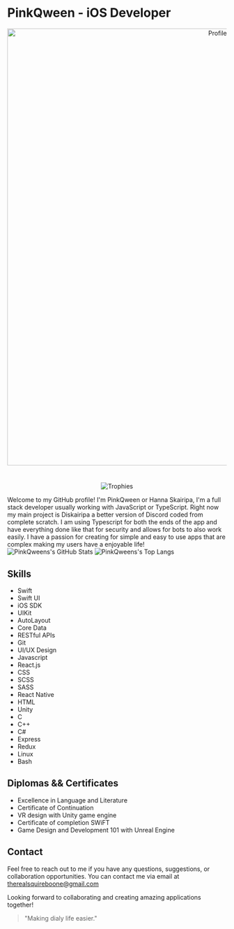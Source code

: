
# PinkQween - iOS Developer
<p align="center">
<img alt="Profile picture" src="https://c4.wallpaperflare.com/wallpaper/640/145/78/anime-girl-headphones-short-hair-playing-games-wallpaper-preview.jpg" width="1000" />
</p>

#

<!-- ![snake gif](https://github.com/PinkQween/PinkQween/blob/output/github-contribution-grid-snake.gif) --!>

<p align="center">
<img alt="Trophies" src="https://github-profile-trophy.vercel.app/?username=pinkQween&theme=radical&rank=-UNKNOWN,-B,-C,-UNKOWN&column=-1&margin-w=5&margin-h=5">
</p>

Welcome to my GitHub profile! I'm PinkQween or Hanna Skairipa, I'm a full stack developer usually working with JavaScript or TypeScript. Right now my main project is Diskairipa a better version of Discord coded from complete scratch. I am using Typescript for both the ends of the app and have everything done like that for security and allows for bots to also work easily. I have a passion for creating for simple and easy to use apps that are complex making my users have a enjoyable life!

<img alt="PinkQweens's GitHub Stats" src="https://github-readme-stats.vercel.app/api?username=PinkQween&show_icons=true&theme=radical">

<img alt="PinkQweens's Top Langs" src="https://github-readme-stats.vercel.app/api/top-langs/?username=PinkQween&theme=radical&layout=compact">

<!-- ## Projects

Here are some of the projects I have worked on:

### 1. Skairipa Weather App

![Skairipa Weather App](https://github.com/PinkQween/SkairipaWeatherApp)

The Skairipa Weather App is a beautiful and intuitive weather application that provides real-time weather information for various locations. It includes features such as detailed weather forecasts, interactive maps, and customizable notifications. The app is built using Swift and utilizes APIs to fetch weather data.

### 2. Skairipa Notes

![Skairipa Notes](https://github.com/PinkQween/SkairipaNotes)

Skairipa Notes is a simple yet powerful note-taking app designed for iOS. It allows users to create, organize, and sync their notes across multiple devices. The app supports rich text editing, attachments, and seamless iCloud integration. It is developed using Swift and CoreData for data management.

### 3. Skairipa Fitness Tracker

![Skairipa Fitness Tracker](https://github.com/PinkQween/SkairipaFitnessTracker)

Skairipa Fitness Tracker is a comprehensive fitness and activity tracking app for iOS. It enables users to set fitness goals, track their workouts, monitor calories burned, and analyze their progress over time. The app incorporates gamification elements to keep users motivated. It is built with Swift and integrates with HealthKit for health data retrieval. -->

## Skills

- Swift
- Swift UI
- iOS SDK
- UIKit
- AutoLayout
- Core Data
- RESTful APIs
- Git
- UI/UX Design
- Javascript
- React.js
- CSS
- SCSS
- SASS
- React Native
- HTML
- Unity
- C
- C++
- C#
- Express
- Redux
- Linux
- Bash

## Diplomas && Certificates

- Excellence in Language and Literature
- Certificate of Continuation
- VR design with Unity game engine
- Certificate of completion SWiFT
- Game Design and Development 101 with Unreal Engine

## Contact

Feel free to reach out to me if you have any questions, suggestions, or collaboration opportunities. You can contact me via email at therealsquireboone@gmail.com

Looking forward to collaborating and creating amazing applications together!

> "Making dialy life easier."
